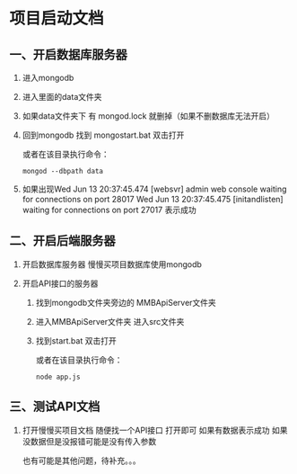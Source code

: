 # 项目启动文档

## 一、开启数据库服务器

1. 进入mongodb 

2. 进入里面的data文件夹 

3. 如果data文件夹下 有 mongod.lock  就删掉（如果不删数据库无法开启）

4. 回到mongodb 找到 mongostart.bat 双击打开 

   或者在该目录执行命令：

   ```shell
   mongod --dbpath data
   ```

5. 如果出现Wed Jun 13 20:37:45.474 [websvr] admin web console waiting for connections on port 28017
   Wed Jun 13 20:37:45.475 [initandlisten] waiting for connections on port 27017 表示成功

## 二、开启后端服务器

1. 开启数据库服务器 慢慢买项目数据库使用mongodb 

2. 开启API接口的服务器

   1. 找到mongodb文件夹旁边的 MMBApiServer文件夹

   2. 进入MMBApiServer文件夹 进入src文件夹

   3. 找到start.bat  双击打开

      或者在该目录执行命令：

      ```shell
      node app.js
      ```

## 三、测试API文档

1. 打开慢慢买项目文档 
   随便找一个API接口 打开即可 如果有数据表示成功 如果没数据但是没报错可能是没有传入参数

   也有可能是其他问题，待补充。。。

